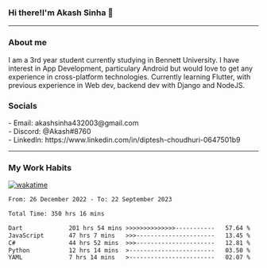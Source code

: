 <h3>Hi there!I'm Akash Sinha 👋</h3>

--- 

<h3>About me</h3>
I am a 3rd year student currently studying in Bennett University. I have interest in App Development, particulary Android but would love to get any experience in cross-platform technologies. Currently learning Flutter, with previous experience in Web dev, backend dev with Django and NodeJS.

<h3>Socials</h3>
 - Email: akashsinha432003@gmail.com<br>
 - Discord: @Akash#8760<br>
 - LinkedIn: https://www.linkedin.com/in/diptesh-choudhuri-0647501b9<br>


---

<h3>My Work Habits</h3>

[![wakatime](https://wakatime.com/badge/user/938b2951-49cf-4810-9b9e-c17cde3d3343.svg)](https://wakatime.com/@938b2951-49cf-4810-9b9e-c17cde3d3343)

<!--START_SECTION:waka-->

```txt
From: 26 December 2022 - To: 22 September 2023

Total Time: 350 hrs 16 mins

Dart             201 hrs 54 mins >>>>>>>>>>>>>>-----------   57.64 %
JavaScript       47 hrs 7 mins   >>>----------------------   13.45 %
C#               44 hrs 52 mins  >>>----------------------   12.81 %
Python           12 hrs 14 mins  >------------------------   03.50 %
YAML             7 hrs 14 mins   >------------------------   02.07 %
```

<!--END_SECTION:waka-->


